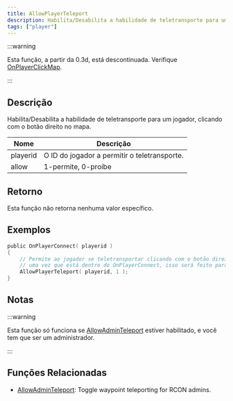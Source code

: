 ```yaml
---
title: AllowPlayerTeleport
description: Habilita/Desabilita a habilidade de teletransporte para um jogador, clicando com o botão direito no mapa.
tags: ["player"]
---
```


:::warning

Esta função, a partir da 0.3d, está descontinuada. Verifique [OnPlayerClickMap](../callbacks/OnPlayerClickMap.md).

:::

## Descrição

Habilita/Desabilita a habilidade de teletransporte para um jogador, clicando com o botão direito no mapa.

| Nome     | Descrição                               	  |
| -------- | --------------------------------------- 	  |
| playerid | O ID do jogador a permitir o teletransporte. |
| allow    | 1-permite, 0-proíbe                          |

## Retorno

Esta função não retorna nenhuma valor específico.

## Exemplos

```c
public OnPlayerConnect( playerid )
{
    // Permite ao jogador se teletransportar clicando com o botão direito no mapa
    // uma vez que está dentro do OnPlayerConnect, isso será feito para CADA jogador.
    AllowPlayerTeleport( playerid, 1 );
}
```

## Notas

:::warning

Esta função só funciona se  [AllowAdminTeleport](AllowAdminTeleport.md) estiver habilitado, e você tem que ser um administrador.

:::

## Funções Relacionadas

- [AllowAdminTeleport](AllowAdminTeleport.md): Toggle waypoint teleporting for RCON admins.
